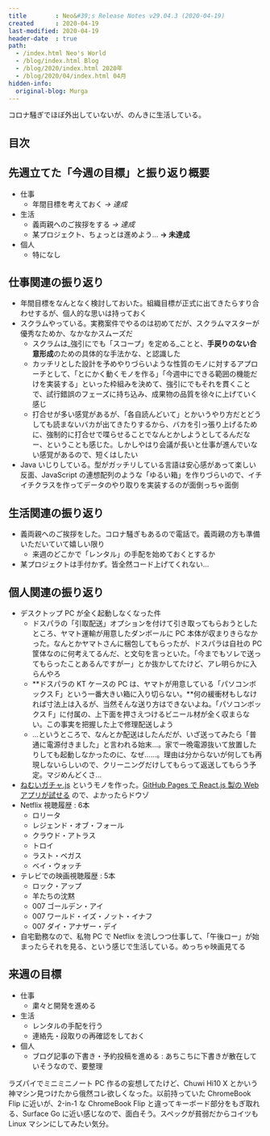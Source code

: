 ```yaml
---
title        : Neo&#39;s Release Notes v29.04.3 (2020-04-19)
created      : 2020-04-19
last-modified: 2020-04-19
header-date  : true
path:
  - /index.html Neo's World
  - /blog/index.html Blog
  - /blog/2020/index.html 2020年
  - /blog/2020/04/index.html 04月
hidden-info:
  original-blog: Murga
---
```


コロナ騒ぎでほぼ外出していないが、のんきに生活している。

## 目次

## 先週立てた「今週の目標」と振り返り概要

- 仕事
  - 年間目標を考えておく _→ 達成_
- 生活
  - 義両親へのご挨拶をする _→ 達成_
  - 某プロジェクト、ちょっとは進めよう… **→ 未達成**
- 個人
  - 特になし

## 仕事関連の振り返り

- 年間目標をなんとなく検討しておいた。組織目標が正式に出てきたらすり合わせするが、個人的な思いは持っておく
- スクラムやっている。実務案件でやるのは初めてだが、スクラムマスターが優秀なためか、なかなかスムーズだ
  - スクラムは_強引にでも「スコープ」を定める_ことと、**手戻りのない合意形成**のための具体的な手法かな、と認識した
  - カッチリとした設計を予めやりづらいような性質のモノに対するアプローチとして、「とにかく動くモノを作る」「今週中にできる範囲の機能だけを実装する」といった枠組みを決めて、強引にでもそれを貫くことで、試行錯誤のフェーズに持ち込み、成果物の品質を徐々に上げていく感じ
  - 打合せが多い感覚があるが、「各自読んどいて」とかいうやり方だとどうしても読まないバカが出てきたりするから、バカを引っ張り上げるために、強制的に打合せで喋らせることでなんとかしようとしてるんだなー、ということも感じた。しかしやはり会議が長いと仕事が進んでいない感覚があるので、短くはしたい
- Java いじりしている。型がガッチリしている言語は安心感があって楽しい反面、JavaScript の連想配列のような「ゆるい箱」を作りづらいので、イチイチクラスを作ってデータのやり取りを実装するのが面倒っちゃ面倒

## 生活関連の振り返り

- 義両親へのご挨拶をした。コロナ騒ぎもあるので電話で。義両親の方も準備いただいていて嬉しい限り
  - 来週のどこかで「レンタル」の手配を始めておくとするか
- 某プロジェクトは手付かず。皆全然コード上げてくれない…

## 個人関連の振り返り

- デスクトップ PC が全く起動しなくなった件
  - ドスパラの「引取配送」オプションを付けて引き取ってもらおうとしたところ、ヤマト運輸が用意したダンボールに PC 本体が収まりきらなかった。なんとかヤマトさんに梱包してもらったが、ドスパラは自社の PC 筐体なのに何考えてるんだ、と文句を言っといた。「今までもソレで送ってもらったことあるんですがー」とか抜かしてたけど、アレ明らかに入らんやろ
  - **ドスパラの KT ケースの PC は、ヤマトが用意している「パソコンボックス F」という一番大きい箱に入り切らない。**何の緩衝材もしなければ寸法上は入るが、当然そんな送り方はできないよね。「パソコンボックス F」に付属の、上下面を押さえつけるビニール材が全く収まらない。この事実を把握した上で修理配送しよう
  - …というところで、なんとか配送はしたんだが、いざ送ってみたら「普通に電源付きました」と言われる始末…。家で一晩電源抜いて放置したりしても起動しなかったのに、なぜ……。理由は分からないが何しても再現しないらしいので、クリーニングだけしてもらって返送してもらう予定。マジめんどくさ…
- [ねむいガチャ.js](https://github.com/Neos21/nemui-gacha-js) というモノを作った。[GitHub Pages で React.js 製の Web アプリが試せる](https://neos21.github.io/nemui-gacha-js/) ので、よかったらドウゾ
- Netflix 視聴履歴 : 6本
  - ロリータ
  - レジェンド・オブ・フォール
  - クラウド・アトラス
  - トロイ
  - ラスト・ベガス
  - ベイ・ウォッチ
- テレビでの映画視聴履歴 : 5本
  - ロック・アップ
  - 羊たちの沈黙
  - 007 ゴールデン・アイ
  - 007 ワールド・イズ・ノット・イナフ
  - 007 ダイ・アナザー・デイ
- 自宅勤務なので、私物 PC で Netflix を流しつつ仕事して、「午後ロー」が始まったらそれを見る、という感じで生活している。めっちゃ映画見てる

## 来週の目標

- 仕事
  - 粛々と開発を進める
- 生活
  - レンタルの手配を行う
  - 連絡先・段取りの再確認をしておく
- 個人
  - ブログ記事の下書き・予約投稿を進める : あちこちに下書きが散在していそうなので、要整理

ラズパイでミニミニノート PC 作るの妄想してたけど、Chuwi Hi10 X とかいう神マシン見つけたから俄然コレ欲しくなった。以前持っていた ChromeBook Flip に近いが、2-in-1 な ChromeBook Flip と違ってキーボード部分をもぎ取れる、Surface Go に近い感じなので、面白そう。スペックが貧弱だからコイツも Linux マシンにしてみたい気分。
